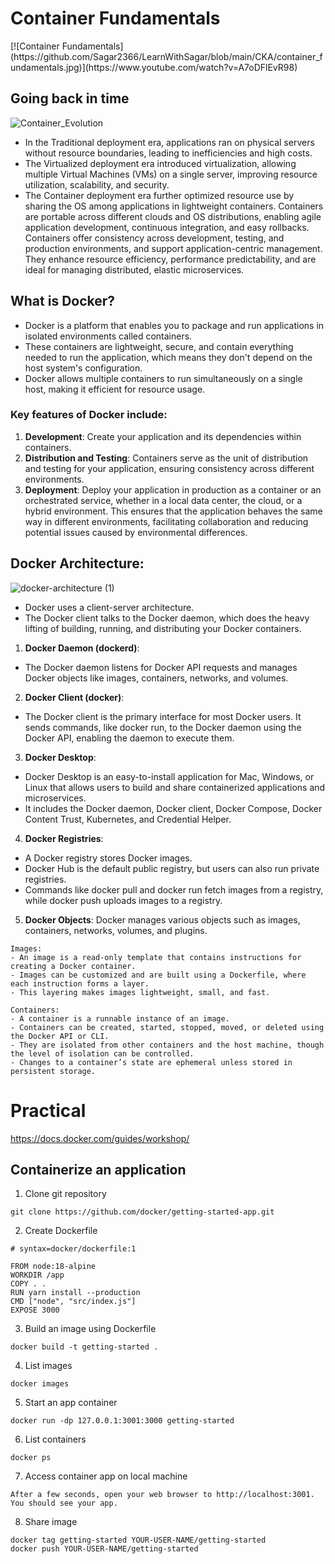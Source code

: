 <h1>Container Fundamentals</h1>
[![Container Fundamentals](https://github.com/Sagar2366/LearnWithSagar/blob/main/CKA/container_fundamentals.jpg)](https://www.youtube.com/watch?v=A7oDFlEvR98)


## Going back in time
![Container_Evolution](https://github.com/user-attachments/assets/0eb4d838-5647-4af3-8013-217efd023a4b)

- In the Traditional deployment era, applications ran on physical servers without resource boundaries, leading to inefficiencies and high costs. 
- The Virtualized deployment era introduced virtualization, allowing multiple Virtual Machines (VMs) on a single server, improving resource utilization, scalability, and security. 
- The Container deployment era further optimized resource use by sharing the OS among applications in lightweight containers.
  Containers are portable across different clouds and OS distributions, enabling agile application development, continuous integration, and easy rollbacks.
  Containers offer consistency across development, testing, and production environments, and support application-centric management.
  They enhance resource efficiency, performance predictability, and are ideal for managing distributed, elastic microservices.
  
## What is Docker?
- Docker is a platform that enables you to package and run applications in isolated environments called containers.
- These containers are lightweight, secure, and contain everything needed to run the application, which means they don't depend on the host system's configuration.
- Docker allows multiple containers to run simultaneously on a single host, making it efficient for resource usage.

### Key features of Docker include:
1. <b>Development</b>: Create your application and its dependencies within containers.
2. <b>Distribution and Testing</b>: Containers serve as the unit of distribution and testing for your application, ensuring consistency across different environments.
3. <b>Deployment</b>: Deploy your application in production as a container or an orchestrated service, whether in a local data center, the cloud, or a hybrid environment.
This ensures that the application behaves the same way in different environments, facilitating collaboration and reducing potential issues caused by environmental differences.


## Docker Architecture:
![docker-architecture (1)](https://github.com/user-attachments/assets/cd74eb73-d084-438f-8a1b-2b5d7e997c89)


- Docker uses a client-server architecture.
- The Docker client talks to the Docker daemon, which does the heavy lifting of building, running, and distributing your Docker containers.

1. <b>Docker Daemon (dockerd)</b>:
- The Docker daemon listens for Docker API requests and manages Docker objects like images, containers, networks, and volumes.

2. <b>Docker Client (docker)</b>:
- The Docker client is the primary interface for most Docker users. It sends commands, like docker run, to the Docker daemon using the Docker API, enabling the daemon to execute them.

3. <b>Docker Desktop</b>:
- Docker Desktop is an easy-to-install application for Mac, Windows, or Linux that allows users to build and share containerized applications and microservices.
- It includes the Docker daemon, Docker client, Docker Compose, Docker Content Trust, Kubernetes, and Credential Helper.

4. <b>Docker Registries</b>:
- A Docker registry stores Docker images.
- Docker Hub is the default public registry, but users can also run private registries.
- Commands like docker pull and docker run fetch images from a registry, while docker push uploads images to a registry.

5. <b>Docker Objects</b>:
Docker manages various objects such as images, containers, networks, volumes, and plugins.
```
Images:
- An image is a read-only template that contains instructions for creating a Docker container.
- Images can be customized and are built using a Dockerfile, where each instruction forms a layer.
- This layering makes images lightweight, small, and fast.

Containers:
- A container is a runnable instance of an image.
- Containers can be created, started, stopped, moved, or deleted using the Docker API or CLI.
- They are isolated from other containers and the host machine, though the level of isolation can be controlled.
- Changes to a container’s state are ephemeral unless stored in persistent storage.
```

# Practical
https://docs.docker.com/guides/workshop/

## Containerize an application
1. Clone git repository
```
git clone https://github.com/docker/getting-started-app.git
```

2. Create Dockerfile
```
# syntax=docker/dockerfile:1

FROM node:18-alpine
WORKDIR /app
COPY . .
RUN yarn install --production
CMD ["node", "src/index.js"]
EXPOSE 3000
```

3. Build an image using Dockerfile
```
docker build -t getting-started .
```

4. List images
```
docker images
```

5. Start an app container
```
docker run -dp 127.0.0.1:3001:3000 getting-started
```

6. List containers
```
docker ps
```

7. Access container app on local machine
```
After a few seconds, open your web browser to http://localhost:3001. You should see your app.
```

8. Share image
```
docker tag getting-started YOUR-USER-NAME/getting-started
docker push YOUR-USER-NAME/getting-started
```
   
